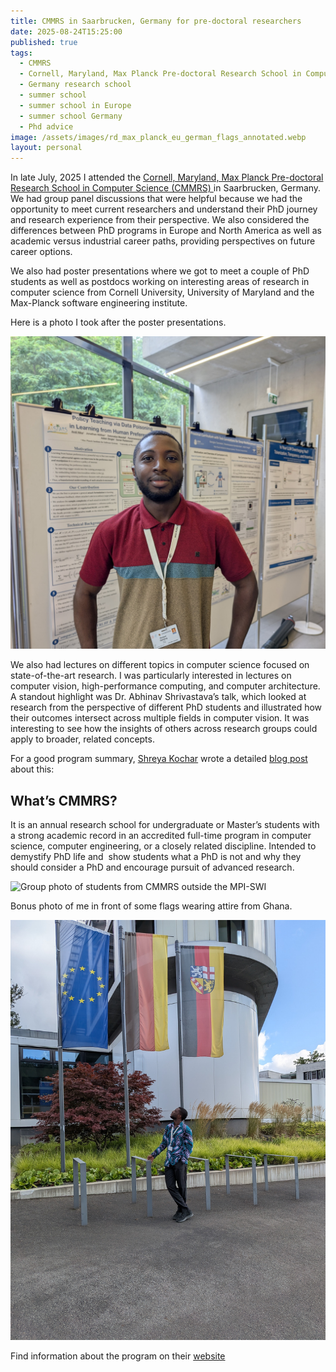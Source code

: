 ```yaml
---
title: CMMRS in Saarbrucken, Germany for pre-doctoral researchers
date: 2025-08-24T15:25:00
published: true
tags:
  - CMMRS
  - Cornell, Maryland, Max Planck Pre-doctoral Research School in Computer Science (CMMRS)
  - Germany research school
  - summer school
  - summer school in Europe
  - summer school Germany
  - Phd advice
image: /assets/images/rd_max_planck_eu_german_flags_annotated.webp
layout: personal
---
```

In late  July, 2025 I attended the [Cornell, Maryland, Max Planck Pre-doctoral Research School in Computer Science (CMMRS) ](https://cmmrs.mpi-sws.org/)in Saarbrucken, Germany. We had group panel discussions that were helpful because we had the opportunity to meet current researchers and understand their PhD journey and research experience from their perspective. We also considered the differences between PhD programs in Europe and North America as well as academic versus industrial career paths, providing perspectives on future career options.

We also had poster presentations where we got to meet a couple of PhD students as well as postdocs working on interesting areas of research in computer science from Cornell University, University of Maryland and the Max-Planck software engineering institute.

Here is a photo I took after the poster presentations.

![RIchard Djarbeng in front of research posters at MPI-SWI cmmrs](/assets/images/rd_max_planck_posters.jpg "RIchard Djarbeng in front of research posters at MPI-SWI cmmrs")

We also had lectures on different topics in computer science focused on state-of-the-art research. I was particularly interested in lectures on  computer vision, high-performance computing, and computer architecture. A standout highlight was Dr. Abhinav Shrivastava’s talk, which looked at research from the perspective of different PhD students and illustrated how their outcomes intersect across multiple fields in computer vision. It was interesting to see how the insights of others across research groups could apply to broader, related concepts.

For a good program summary, [Shreya Kochar](https://www.linkedin.com/in/shreyakochar/) wrote a detailed [blog post](https://shreyakochar.substack.com/p/cmmrs-2025) about this: 

## What’s CMMRS?

It is an annual research school for undergraduate or Master’s students with a strong academic record in an accredited full-time program in computer science, computer engineering, or a closely related discipline. Intended to demystify PhD life and  show students what a PhD is not and why they should consider a PhD and encourage pursuit of advanced research.

![Group photo of students from CMMRS outside the MPI-SWI](/assets/images/cmmrs_group_photo.JPG "Group photo of students from CMMRS outside the MPI-SWI")

Bonus photo of me in front of some flags wearing attire from Ghana.

![Richard Djarbeng in front of Germany and EU flags at MPI-SWI, CMMRS](/assets/images/rd_max_planck_eu_german_flags.jpg "Richard Djarbeng in front of Germany and EU flags at MPI-SWI, CMMRS")

Find information about the program on their [website](https://cmmrs.mpi-sws.org)
